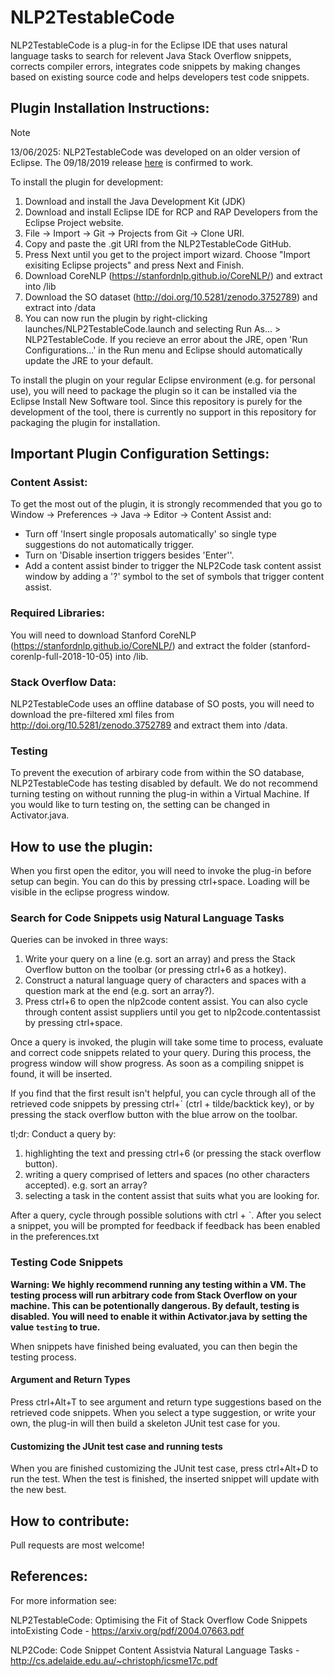 # NLP2TestableCode
NLP2TestableCode is a plug-in for the Eclipse IDE that uses natural language tasks to search for relevent Java Stack Overflow snippets, corrects compiler errors, integrates code snippets by making changes based on existing source code and helps developers test code snippets.

## Plugin Installation Instructions:

> [!NOTE]
> 13/06/2025: NLP2TestableCode was developed on an older version of Eclipse. The 09/18/2019 release [here](https://www.eclipse.org/downloads/packages/release/2019-09/r/eclipse-ide-rcp-and-rap-developers-includes-incubating-components) is confirmed to work.

To install the plugin for development:
 1. Download and install the Java Development Kit (JDK)
 2. Download and install Eclipse IDE for RCP and RAP Developers from the Eclipse Project website.
 3. File -> Import -> Git -> Projects from Git -> Clone URI.
 4. Copy and paste the .git URI from the NLP2TestableCode GitHub.
 5. Press Next until you get to the project import wizard. Choose "Import exisiting Eclipse projects" and press Next and Finish.
 6. Download CoreNLP (https://stanfordnlp.github.io/CoreNLP/) and extract into /lib
 7. Download the SO dataset (http://doi.org/10.5281/zenodo.3752789) and extract into /data
 8. You can now run the plugin by right-clicking launches/NLP2TestableCode.launch and selecting Run As... > NLP2TestableCode. If you recieve an error about the JRE, open 'Run Configurations...' in the Run menu and Eclipse should automatically update the JRE to your default.

To install the plugin on your regular Eclipse environment (e.g. for personal use), you will need to package the plugin so it can be installed via the Eclipse Install New Software tool. Since this repository is purely for the development of the tool, there is currently no support in this repository for packaging the plugin for installation.

## Important Plugin Configuration Settings:

### Content Assist:

To get the most out of the plugin, it is strongly recommended that you go to Window -> Preferences -> Java -> Editor -> Content Assist and:
- Turn off 'Insert single proposals automatically' so single type suggestions do not automatically trigger.
- Turn on 'Disable insertion triggers besides 'Enter''.
- Add a content assist binder to trigger the NLP2Code task content assist window by adding a '?' symbol to the set of symbols that trigger content assist.

### Required Libraries:

You will need to download Stanford CoreNLP (https://stanfordnlp.github.io/CoreNLP/) and extract the folder (stanford-corenlp-full-2018-10-05) into /lib.

### Stack Overflow Data:

NLP2TestableCode uses an offline database of SO posts, you will need to download the pre-filtered xml files from http://doi.org/10.5281/zenodo.3752789 and extract them into /data.

### Testing
To prevent the execution of arbirary code from within  the SO database, NLP2TestableCode has testing disabled by default. We do not recommend turning testing on without running the plug-in within a Virtual Machine. If you would like to turn testing on, the setting can be changed in Activator.java.

## How to use the plugin:

When you first open the editor, you will need to invoke the plug-in before setup can begin. You can do this by pressing ctrl+space. Loading will be visible in the eclipse progress window.

### Search for Code Snippets usig Natural Language Tasks
Queries can be invoked in three ways:
 1. Write your query on a line (e.g. sort an array) and press the Stack Overflow button on the toolbar (or pressing ctrl+6 as a hotkey).
 2. Construct a natural language query of characters and spaces with a question mark at the end (e.g. sort an array?).
 3. Press ctrl+6 to open the nlp2code content assist. You can also cycle through content assist suppliers until you get to nlp2code.contentassist by pressing ctrl+space.
 
Once a query is invoked, the plugin will take some time to process, evaluate and correct code snippets related to your query. During this process, the progress window will show progress. As soon as a compiling snippet is found, it will be inserted.

If you find that the first result isn't helpful, you can cycle through all of the retrieved code snippets by pressing ctrl+` (ctrl + tilde/backtick key), or by pressing the stack overflow button with the blue arrow on the toolbar.

tl;dr:
Conduct a query by:
 1. highlighting the text and pressing ctrl+6 (or pressing the stack overflow button).
 2. writing a query comprised of letters and spaces (no other characters accepted). e.g. sort an array?
 3. selecting a task in the content assist that suits what you are looking for.

After a query, cycle through possible solutions with ctrl + `.
After you select a snippet, you will be prompted for feedback if feedback has been enabled in the preferences.txt

### Testing Code Snippets
**Warning: We highly recommend running any testing within a VM. The testing process will run arbitrary code from Stack Overflow on your machine. This can be potentionally dangerous. By default, testing is disabled. You will need to enable it within Activator.java by setting the value `testing` to true.**

When snippets have finished being evaluated, you can then begin the testing process.

#### Argument and Return Types
Press ctrl+Alt+T to see argument and return type suggestions based on the retrieved code snippets. When you select a type suggestion, or write your own, the plug-in will then build a skeleton JUnit test case for you.

#### Customizing the JUnit test case and running tests
When you are finished customizing the JUnit test case, press ctrl+Alt+D to run the test. When the test is finished, the inserted snippet will update with the new best.

## How to contribute:

Pull requests are most welcome!

## References:

For more information see:

NLP2TestableCode: Optimising the Fit of Stack Overflow Code Snippets intoExisting Code - https://arxiv.org/pdf/2004.07663.pdf

NLP2Code: Code Snippet Content Assistvia Natural Language Tasks - http://cs.adelaide.edu.au/~christoph/icsme17c.pdf
